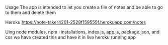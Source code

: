 Usage
The app is intended to let you create a file of notes and be able to go to them and delete them

Heroku
https://note-taker4201-2528f159555f.herokuapp.com/notes

Uing node modules, npm i installations, index.js, app.js, package.json, and css we have created this and have it in live heroku running app
